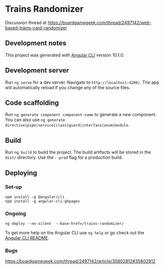 # Trains Randomizer

Discussion thread at https://boardgamegeek.com/thread/2497142/web-based-trains-card-randomizer

## Development notes

This project was generated with [Angular CLI](https://github.com/angular/angular-cli) version 10.1.0.

## Development server

Run `ng serve` for a dev server. Navigate to `http://localhost:4200/`. The app will automatically reload if you change any of the source files.

## Code scaffolding

Run `ng generate component component-name` to generate a new component. You can also use `ng generate directive|pipe|service|class|guard|interface|enum|module`.

## Build

Run `ng build` to build the project. The build artifacts will be stored in the `dist/` directory. Use the `--prod` flag for a production build.

## Deploying

### Set-up
```
npm install -g @angular/cli
npm install -g angular-cli-ghpages
```

### Ongoing
```
ng deploy --no-silent  --base-href=/trains-randomizer/
```

<!-- ## Running unit tests

Run `ng test` to execute the unit tests via [Karma](https://karma-runner.github.io).

## Running end-to-end tests

Run `ng e2e` to execute the end-to-end tests via [Protractor](http://www.protractortest.org/).
q## Further help
-->

To get more help on the Angular CLI use `ng help` or go check out the [Angular CLI README](https://github.com/angular/angular-cli/blob/master/README.md).

### Bugs
https://boardgamegeek.com/thread/2497142/article/35802812#35802812